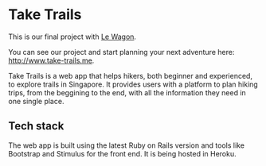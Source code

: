 # Take Trails

This is our final project with [Le Wagon](https://www.lewagon.com).

You can see our project and start planning your next adventure here: http://www.take-trails.me.

Take Trails is a web app that helps hikers, both beginner and experienced, to explore trails in Singapore. It provides users with a platform to plan hiking trips, from the beggining to the end, with all the information they need in one single place.

## Tech stack

The web app is built using the latest Ruby on Rails version and tools like Bootstrap and Stimulus for the front end. It is being hosted in Heroku.
